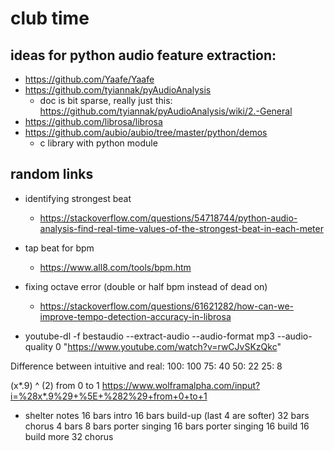 # club time

## ideas for python audio feature extraction:
* https://github.com/Yaafe/Yaafe
* https://github.com/tyiannak/pyAudioAnalysis
    * doc is bit sparse, really just this: https://github.com/tyiannak/pyAudioAnalysis/wiki/2.-General
* https://github.com/librosa/librosa
* https://github.com/aubio/aubio/tree/master/python/demos
    * c library with python module


## random links
* identifying strongest beat
    * https://stackoverflow.com/questions/54718744/python-audio-analysis-find-real-time-values-of-the-strongest-beat-in-each-meter

* tap beat for bpm
    * https://www.all8.com/tools/bpm.htm

* fixing octave error (double or half bpm instead of dead on)
    * https://stackoverflow.com/questions/61621282/how-can-we-improve-tempo-detection-accuracy-in-librosa




* youtube-dl -f bestaudio --extract-audio --audio-format mp3 --audio-quality 0 "https://www.youtube.com/watch?v=rwCJvSKzQkc"

Difference between intuitive and real:
100: 100
75: 40
50: 22
25: 8

(x*.9) ^ (2) from 0 to 1
https://www.wolframalpha.com/input?i=%28x*.9%29+%5E+%282%29+from+0+to+1


* shelter notes
16 bars intro
16 bars build-up (last 4 are softer)
32 bars chorus
4 bars 
8 bars porter singing
16 bars porter singing
16 build
16 build more
32 chorus